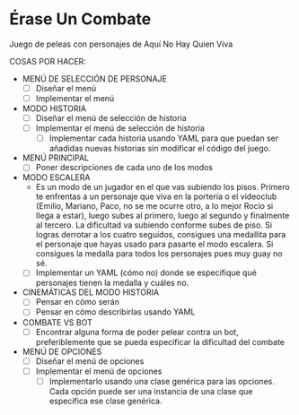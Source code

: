 # Érase Un Combate

Juego de peleas con personajes de Aquí No Hay Quien Viva

COSAS POR HACER:

- MENÚ DE SELECCIÓN DE PERSONAJE
    - [ ] Diseñar el menú
    - [ ] Implementar el menú

- MODO HISTORIA
    - [ ] Diseñar el menú de selección de historia
    - [ ] Implementar el menú de selección de historia
        - [ ] Implementar cada historia usando YAML para que puedan ser añadidas nuevas historias sin modificar el código del juego.

- MENÚ PRINCIPAL
    - [ ] Poner descripciones de cada uno de los modos

- MODO ESCALERA
    - Es un modo de un jugador en el que vas subiendo los pisos. Primero te enfrentas a un personaje que viva en la portería o el videoclub (Emilio, Mariano, Paco, no se me ocurre otro, a lo mejor Rocío si llega a estar), luego subes al primero, luego al segundo y finalmente al tercero. La dificultad va subiendo conforme subes de piso. Si logras derrotar a los cuatro seguidos, consigues una medallita para el personaje que hayas usado para pasarte el modo escalera. Si consigues la medalla para todos los personajes pues muy guay no sé.
    - [ ] Implementar un YAML (cómo no) donde se especifique qué personajes tienen la medalla y cuáles no.

- CINEMÁTICAS DEL MODO HISTORIA
    - [ ] Pensar en cómo serán
    - [ ] Pensar en cómo describirlas usando YAML

- COMBATE VS BOT
    - [ ] Encontrar alguna forma de poder pelear contra un bot, preferiblemente que se pueda especificar la dificultad del combate

- MENÚ DE OPCIONES
    - [ ] Diseñar el menú de opciones
    - [ ] Implementar el menú de opciones
        - [ ] Implementarlo usando una clase genérica para las opciones. Cada opción puede ser una instancia de una clase que especifica ese clase genérica.